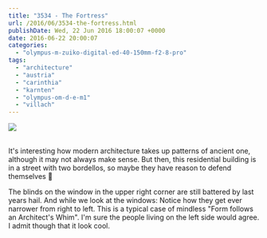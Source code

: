 ```yaml
---
title: "3534 - The Fortress"
url: /2016/06/3534-the-fortress.html
publishDate: Wed, 22 Jun 2016 18:00:07 +0000
date: 2016-06-22 20:00:07
categories: 
  - "olympus-m-zuiko-digital-ed-40-150mm-f2-8-pro"
tags: 
  - "architecture"
  - "austria"
  - "carinthia"
  - "karnten"
  - "olympus-om-d-e-m1"
  - "villach"
---
```

<div class="container">
<div class="center"><a target="_blank" href="https://d25zfm9zpd7gm5.cloudfront.net/1200x1200/2016/20160320_150311_lr.jpg"><img class="webfeedsFeaturedVisual" src="https://d25zfm9zpd7gm5.cloudfront.net/0600x0600/2016/20160320_150311_lr.jpg" /></a></div>
</div>
<br />

It's interesting how modern architecture takes up patterns of ancient one, although it may not always make sense. But then, this residential building is in a street with two bordellos, so maybe they have reason to defend themselves 🙂

The blinds on the window in the upper right corner are still battered by last years hail. And while we look at the windows: Notice how they get ever narrower from right to left. This is a typical case of mindless "Form follows an Architect's Whim". I'm sure the people living on the left side would agree. I admit though that it look cool.
